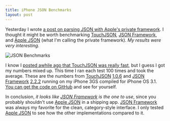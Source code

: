 ```yaml
---
title: iPhone JSON Benchmarks
layout: post
---
```


Yesterday I wrote [a post on parsing JSON with Apple's private framework](http://samsoff.es/post/parsing-json-with-the-iphones-private-json-framework). I thought it might be worth benchmarking [TouchJSON][], [JSON Framework][], and [Apple JSON][] (what I'm calling the private framework). *My results were very interesting.*

![JSON Benchmarks](http://assets.samsoff.es/posts/iphone-json-benchmarks/iphone-json-benchmarks.png)

I know I [posted awhile ago that TouchJSON was really fast](http://samsoff.es/post/web-services-with-cocoa-surprise/), but I guess I got my numbers mixed up. This time I ran each test 100 times and took the average. These are the numbers from [TouchJSON][] [1.0.6](http://code.google.com/p/touchcode/downloads/list) and [JSON Framework][] [2.2.2](http://code.google.com/p/json-framework/downloads/list) running on my iPhone 3GS compiled for iPhone OS 3.1. [You can get the code on GitHub](http://github.com/samsoffes/json-benchmarks) and see for yourself.

In conclusion, *it looks like [JSON Framework][] is the one to use*, since you probably shouldn't use [Apple JSON][] in a shipping app. [JSON Framework][] was always my favorite for the clean, category-style interface. I only tested [Apple JSON][] to see how the other implementations compared to it.

[TouchJSON]: http://code.google.com/p/touchcode/
[JSON Framework]: http://code.google.com/p/json-framework/
[Apple JSON]: http://samsoff.es/post/parsing-json-with-the-iphones-private-json-framework
